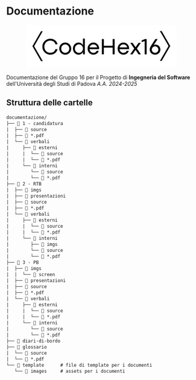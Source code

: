 # Documentazione
<p align=center>
<img src="https://github.com/CodeHex16/documentazione/blob/main/template/images/logo_extended_b.webp" width=400 alt="CodeHex16 Logo">
</p>

Documentazione del Gruppo 16 per il Progetto di **Ingegneria del Software** dell'Università degli Studi di Padova _A.A. 2024-2025_

## Struttura delle cartelle
<!-- INIZIO TREE DIRECTORY -->
```
documentazione/
├── 📁 1 - candidatura
|  ├── 📁 source
|  ├── 📄 *.pdf
|  └── 📁 verbali
|     ├── 📁 esterni
|     |  └── 📁 source
|     |  └── 📄 *.pdf
|     └── 📁 interni
|        └── 📁 source
|        └── 📄 *.pdf
├── 📁 2 - RTB
|  ├── 📁 imgs
|  ├── 📁 presentazioni
|  ├── 📁 source
|  ├── 📄 *.pdf
|  └── 📁 verbali
|     ├── 📁 esterni
|     |  └── 📁 source
|     |  └── 📄 *.pdf
|     └── 📁 interni
|        ├── 📁 imgs
|        └── 📁 source
|        └── 📄 *.pdf
├── 📁 3 - PB
|  ├── 📁 imgs
|  |  └── 📁 screen
|  ├── 📁 presentazioni
|  ├── 📁 source
|  ├── 📄 *.pdf
|  └── 📁 verbali
|     ├── 📁 esterni
|     |  └── 📁 source
|     |  └── 📄 *.pdf
|     └── 📁 interni
|        └── 📁 source
|        └── 📄 *.pdf
├── 📁 diari-di-bordo
├── 📁 glossario
|  └── 📁 source
|  └── 📄 *.pdf
└── 📁 template		# file di template per i documenti
   └── 📁 images		# assets per i documenti
```
<!-- FINE TREE DIRECTORY -->